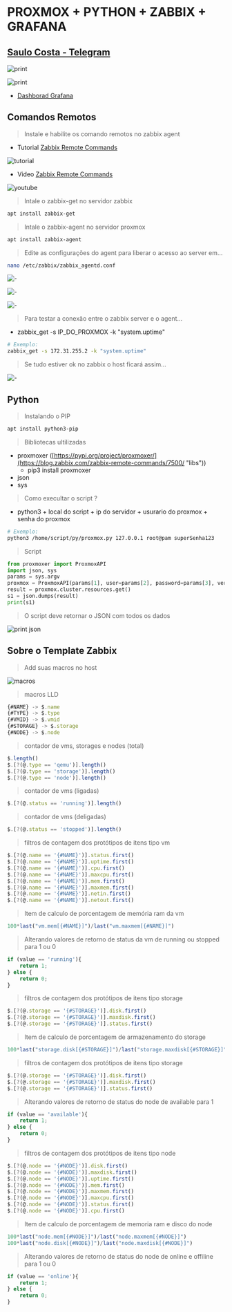 # PROXMOX + PYTHON + ZABBIX + GRAFANA

## [Saulo Costa - Telegram](https://t.me/saulos2costa/ "telegram")

![print](./contents/img/print.png "Print")

![print](./contents/img/print2.png "Print")

- [Dashborad Grafana](/contents/dash_grafana.json "Dashborad Grafana")

## Comandos Remotos

> Instale e habilite os comando remotos no zabbix agent

- Tutorial [Zabbix Remote Commands](https://blog.zabbix.com/zabbix-remote-commands/7500/ "blog.zabbix.com")

![tutorial](./contents/img/zabbix_remote_command.jpg "Zabbix Remote Commands")

- Video [Zabbix Remote Commands](https://www.youtube.com/embed/CMlpFuGBruE "Zabbix Remote Commands")

![youtube](./contents/img/remote_commands_youtube.png "blog.zabbix.com")

> Intale o zabbix-get no servidor zabbix

```sh
apt install zabbix-get
```

> Intale o zabbix-agent no servidor proxmox

```sh
apt install zabbix-agent
```

> Edite as configurações do agent para liberar o acesso ao server em...

```sh
nano /etc/zabbix/zabbix_agentd.conf
```

![-](./contents/img/allow_key.png "-")

![-](./contents/img/server_zabbix_agent.png "-")

![-](./contents/img/server_zabbix_agent2.png "-")

> Para testar a conexão entre o zabbix server e o agent...

- zabbix_get -s IP_DO_PROXMOX -k "system.uptime"

```sh
# Exemplo:
zabbix_get -s 172.31.255.2 -k "system.uptime"
```

> Se tudo estiver ok no zabbix o host ficará assim...

![-](./contents/img/zabbix_ok.png "-")

## Python<!--  - by [Ananias Filho](https://github.com/ananiasfilho "github.com") -->

> Instalando o PIP

```sh
apt install python3-pip
```

> Bibliotecas ultilizadas

- proxmoxer ([https://pypi.org/project/proxmoxer/](https://blog.zabbix.com/zabbix-remote-commands/7500/ "libs"))
  - pip3 install proxmoxer
- json
- sys

> Como execultar o script ?

- python3 + local do script + ip do servidor + usurario do proxmox + senha do proxmox

```sh
# Exemplo:
python3 /home/script/py/proxmox.py 127.0.0.1 root@pam superSenha123
```

> Script

```py
from proxmoxer import ProxmoxAPI
import json, sys
params = sys.argv
proxmox = ProxmoxAPI(params[1], user=params[2], password=params[3], verify_ssl=False)
result = proxmox.cluster.resources.get()
s1 = json.dumps(result)
print(s1)
```

> O script deve retornar o JSON com todos os dados

![print json](./contents/img/print_json.png "Print Json")

## Sobre o Template Zabbix

> Add suas macros no host

![macros](./contents/img/macros.png "macros")

> macros LLD

```js
{#NAME} -> $.name
{#TYPE} -> $.type
{#VMID} -> $.vmid
{#STORAGE} -> $.storage
{#NODE} -> $.node
```

> contador de vms, storages e nodes (total)

```js
$.length()
$.[?(@.type == 'qemu')].length()
$.[?(@.type == 'storage')].length()
$.[?(@.type == 'node')].length()
```

> contador de vms (ligadas)

```js
$.[?(@.status == 'running')].length()
```

> contador de vms (deligadas)

```js
$.[?(@.status == 'stopped')].length()
```

> filtros de contagem dos protótipos de itens tipo vm

```js
$.[?(@.name == '{#NAME}')].status.first()
$.[?(@.name == '{#NAME}')].uptime.first()
$.[?(@.name == '{#NAME}')].cpu.first()
$.[?(@.name == '{#NAME}')].maxcpu.first()
$.[?(@.name == '{#NAME}')].mem.first()
$.[?(@.name == '{#NAME}')].maxmem.first()
$.[?(@.name == '{#NAME}')].netin.first()
$.[?(@.name == '{#NAME}')].netout.first()
```

> Item de calculo de porcentagem de memória ram da vm

```js
100*last("vm.mem[{#NAME}]")/last("vm.maxmem[{#NAME}]")
```

> Alterando valores de retorno de status da vm de running ou stopped para 1 ou 0

```js
if (value == 'running'){
    return 1;
} else {
    return 0;
}
```

> filtros de contagem dos protótipos de itens tipo storage

```js
$.[?(@.storage == '{#STORAGE}')].disk.first()
$.[?(@.storage == '{#STORAGE}')].maxdisk.first()
$.[?(@.storage == '{#STORAGE}')].status.first()
```

> Item de calculo de porcentagem de armazenamento do storage

```js
100*last("storage.disk[{#STORAGE}]")/last("storage.maxdisk[{#STORAGE}]")
```

> filtros de contagem dos protótipos de itens tipo storage

```js
$.[?(@.storage == '{#STORAGE}')].disk.first()
$.[?(@.storage == '{#STORAGE}')].maxdisk.first()
$.[?(@.storage == '{#STORAGE}')].status.first()
```

> Alterando valores de retorno de status do node de available para 1

```js
if (value == 'available'){
    return 1;
} else {
    return 0;
}
```

> filtros de contagem dos protótipos de itens tipo node

```js
$.[?(@.node == '{#NODE}')].disk.first()
$.[?(@.node == '{#NODE}')].maxdisk.first()
$.[?(@.node == '{#NODE}')].uptime.first()
$.[?(@.node == '{#NODE}')].mem.first()
$.[?(@.node == '{#NODE}')].maxmem.first()
$.[?(@.node == '{#NODE}')].maxcpu.first()
$.[?(@.node == '{#NODE}')].status.first()
$.[?(@.node == '{#NODE}')].cpu.first()
```

> Item de calculo de porcentagem de memoria ram  e disco do node

```js
100*last("node.mem[{#NODE}]")/last("node.maxmem[{#NODE}]")
100*last("node.disk[{#NODE}]")/last("node.maxdisk[{#NODE}]")
```

> Alterando valores de retorno de status do node de online e offiline para 1 ou 0

```js
if (value == 'online'){
    return 1;
} else {
    return 0;
}
```
